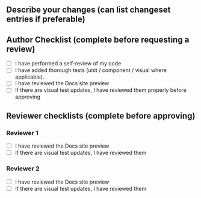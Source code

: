 ## Describe your changes (can list changeset entries if preferable)


## Author Checklist (complete before requesting a review)
- [ ] I have performed a self-review of my code
- [ ] I have added thorough tests (unit / component / visual where applicable).
- [ ] I have reviewed the Docs site preview
- [ ] If there are visual test updates, I have reviewed them properly before approving

## Reviewer checklists (complete before approving)
### Reviewer 1
- [ ] I have reviewed the Docs site preview
- [ ] If there are visual test updates, I have reviewed them

### Reviewer 2
- [ ] I have reviewed the Docs site preview
- [ ] If there are visual test updates, I have reviewed them
